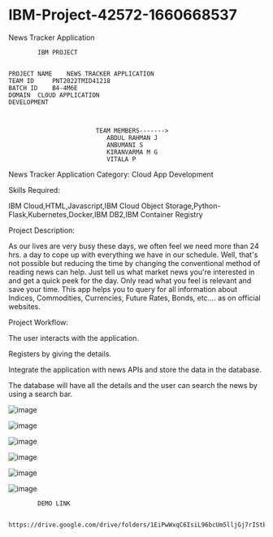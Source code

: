 # IBM-Project-42572-1660668537
News Tracker Application




            IBM PROJECT 
 
 
	PROJECT NAME 	NEWS TRACKER APPLICATION 
	TEAM ID 	PNT2022TMID41218 
	BATCH ID 	B4-4M6E 
	DOMAIN 	CLOUD APPLICATION 
	DEVELOPMENT 
 	 
 

						    TEAM MEMBERS------->
						       ABDUL RAHMAN J
						       ANBUMANI S
						       KIRANVARMA M G
						       VITALA P
 
 



News Tracker Application
Category: Cloud App Development

Skills Required:

IBM Cloud,HTML,Javascript,IBM Cloud Object Storage,Python-Flask,Kubernetes,Docker,IBM DB2,IBM Container Registry

Project Description:

As our lives are very busy these days, we often feel we need more than 24 hrs. a day to cope up with everything we have in our schedule. Well, that's not possible but reducing the time by changing the conventional method of reading news can help. Just tell us what market news you're interested in and get a quick peek for the day. Only read what you feel is relevant and save your time. This app helps you to query for all information about Indices, Commodities, Currencies, Future Rates, Bonds, etc.… as on official websites.


Project Workflow:

The user interacts with the application.

Registers by giving the details.

Integrate the application with news APIs and store the data in the database.

The database will have all the details and the user can search the news by using a search bar.

![image](https://github.com/Abdul-Rahman-26/NewsTracker/assets/113432797/2fac79b6-20e9-4276-9fbe-911305dfe251)


![image](https://github.com/Abdul-Rahman-26/NewsTracker/assets/113432797/8c3315e7-0703-4fd5-8d1f-34436e5d45a0)


![image](https://github.com/Abdul-Rahman-26/NewsTracker/assets/113432797/1cc31729-b5d2-4e63-a5e1-788b714becb9)


![image](https://github.com/Abdul-Rahman-26/NewsTracker/assets/113432797/411bb6c2-3aa6-43b5-a9e2-e8fa0690f3e4)


![image](https://github.com/Abdul-Rahman-26/NewsTracker/assets/113432797/d654a02c-8ac8-4eb0-be64-b52f7273a86a)


![image](https://github.com/Abdul-Rahman-26/NewsTracker/assets/113432797/2b1fcfcd-a039-4123-9306-8a80bc8ce430)



			
			DEMO LINK 
			
		https://drive.google.com/drive/folders/1EiPwWxqC6IsiL96bcUm5lljGj7rIStbM


